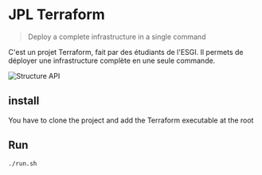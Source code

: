 # JPL Terraform 

> Deploy a complete infrastructure in a single command

C'est un projet Terraform, fait par des étudiants de l'ESGI. Il permets de déployer une infrastructure complète en une seule commande. 

![Structure API](https://zupimages.net/up/20/03/lb2k.png)

## install

You have to clone the project and add the Terraform executable at the root 

## Run

```
./run.sh
```